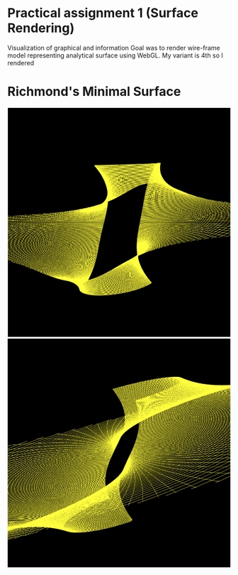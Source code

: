 # Practical assignment 1 (Surface Rendering)
Visualization of graphical and information
Goal was to render wire-frame model representing analytical surface using WebGL.
My variant is 4th so I rendered
# Richmond's Minimal Surface
![alt text](https://raw.githubusercontent.com/OBRYI/univer2022/PA1/Screenshot%202022-11-09%20at%2018.41.22.png)
![alt text](https://raw.githubusercontent.com/OBRYI/univer2022/PA1/Screenshot%202022-11-09%20at%2018.42.36.png)
